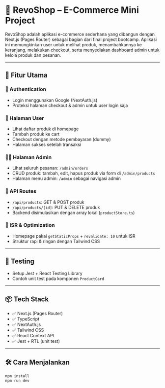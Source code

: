 # 🛒 RevoShop – E-Commerce Mini Project

RevoShop adalah aplikasi e-commerce sederhana yang dibangun dengan Next.js (Pages Router) sebagai bagian dari final project bootcamp. Aplikasi ini memungkinkan user untuk melihat produk, menambahkannya ke keranjang, melakukan checkout, serta menyediakan dashboard admin untuk kelola produk dan pesanan.

---

## 🚀 Fitur Utama

### 🔐 Authentication
- Login menggunakan Google (NextAuth.js)
- Proteksi halaman checkout & admin untuk user login saja

### 🛒 Halaman User
- Lihat daftar produk di homepage
- Tambah produk ke cart
- Checkout dengan metode pembayaran (dummy)
- Halaman sukses setelah transaksi

### 🧑‍💼 Halaman Admin
- Lihat seluruh pesanan: `/admin/orders`
- CRUD produk: tambah, edit, hapus produk via form di `/admin/products`
- Halaman menu admin: `/admin` sebagai navigasi admin

### 🔧 API Routes
- `/api/products`: GET & POST produk
- `/api/products/[id]`: PUT & DELETE produk
- Backend disimulasikan dengan array lokal (`productStore.ts`)

### 🔁 ISR & Optimization
- Homepage pakai `getStaticProps` + `revalidate: 10` untuk ISR
- Struktur rapi & ringan dengan Tailwind CSS

---

## 🧪 Testing
- Setup Jest + React Testing Library
- Contoh unit test pada komponen `ProductCard`

---

## 📦 Tech Stack

- ✅ Next.js (Pages Router)
- ✅ TypeScript
- ✅ NextAuth.js
- ✅ Tailwind CSS
- ✅ React Context API
- ✅ Jest + RTL (unit test)

---

## 🛠️ Cara Menjalankan

```bash
npm install
npm run dev
